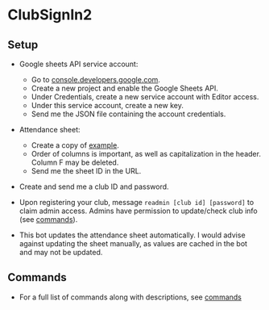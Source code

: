 # ClubSignIn2

## Setup
- Google sheets API service account:
    - Go to [console.developers.google.com](https://console.developers.google.com/).
    - Create a new project and enable the Google Sheets API.
    - Under Credentials, create a new service account with Editor access.
    - Under this service account, create a new key.
    - Send me the JSON file containing the account credentials.

- Attendance sheet:
    - Create a copy of [example](https://docs.google.com/spreadsheets/d/1SQ-KhCJfa8mjXTG9EQ3gLa5h1CCn-Wyae8wl4KhuS_M/edit?usp=sharing).
    - Order of columns is important, as well as capitalization in the header. Column F may be deleted.
    - Send me the sheet ID in the URL.

- Create and send me a club ID and password.

- Upon registering your club, message `readmin [club id] [password]` to claim admin access. Admins have permission to update/check club info (see [commands](commands.md)).

- This bot updates the attendance sheet automatically. I would advise against updating the sheet manually, as values are cached in the bot and may not be updated.

## Commands
- For a full list of commands along with descriptions, see [commands](commands.md)
